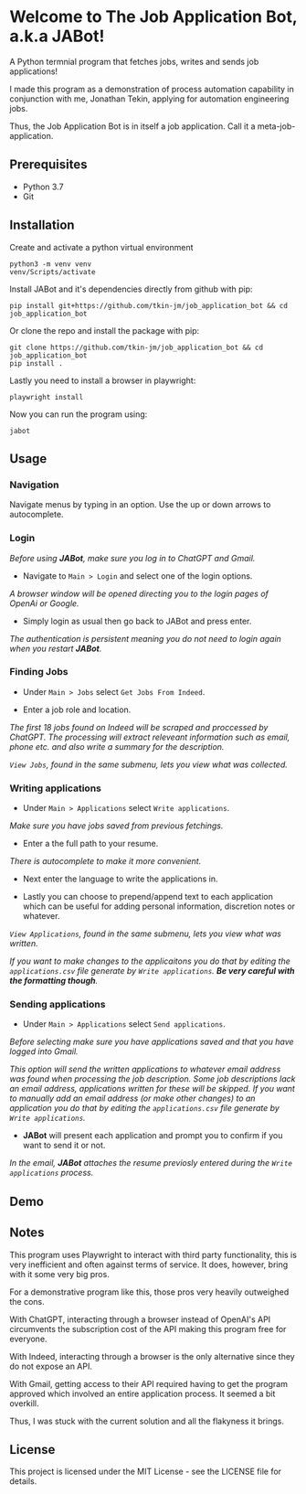 # Welcome to The Job Application Bot, a.k.a JABot!

A Python termnial program that fetches jobs, writes and sends job applications!

I made this program as a demonstration of process automation capability in conjunction with me, Jonathan Tekin, applying for automation engineering jobs.

Thus, the Job Application Bot is in itself a job application. Call it a meta-job-application.

## Prerequisites

* Python 3.7
* Git

## Installation

Create and activate a python virtual environment

```
python3 -m venv venv
venv/Scripts/activate
```

Install JABot and it's dependencies directly from github with pip:

```
pip install git+https://github.com/tkin-jm/job_application_bot && cd job_application_bot
```

Or clone the repo and install the package with pip:

```
git clone https://github.com/tkin-jm/job_application_bot && cd job_application_bot
pip install .
```

Lastly you need to install a browser in playwright:

```
playwright install
```

Now you can run the program using:

```
jabot
```

## Usage

### Navigation

Navigate menus by typing in an option. Use the up or down arrows to autocomplete.

### Login

*Before using **JABot**, make sure you log in to ChatGPT and Gmail.*

* Navigate to `Main > Login` and select one of the login options. 

*A browser window will be opened directing you to the login pages of OpenAi or Google.*

* Simply login as usual then go back to JABot and press enter. 

*The authentication is persistent meaning you do not need to login again when you restart **JABot**.*

### Finding Jobs

* Under `Main > Jobs` select `Get Jobs From Indeed`. 

* Enter a job role and location. 

*The first 18 jobs found on Indeed will be scraped and proccessed by ChatGPT.*
*The processing will extract releveant information such as email, phone etc. and also write a summary for the description.*

*`View Jobs`, found in the same submenu, lets you view what was collected.*

### Writing applications

* Under `Main > Applications` select `Write applications`. 

*Make sure you have jobs saved from previous fetchings.*

* Enter a the full path to your resume. 

*There is autocomplete to make it more convenient.*

* Next enter the language to write the applications in. 

* Lastly you can choose to prepend/append text to each application which can be useful for adding personal information, discretion notes or whatever.

*`View Applications`, found in the same submenu, lets you view what was written.*

*If you want to make changes to the applicaitons you do that by editing the `applications.csv` file generate by `Write applications`. **Be very careful with the formatting though**.*

### Sending applications

* Under `Main > Applications` select `Send applications`. 

*Before selecting make sure you have applications saved and that you have logged into Gmail.*

*This option will send the written applications to whatever email address was found when processing the job description.*
*Some job descriptions lack an email address, applications written for these will be skipped. If you want to manually add an email address (or make other changes) to an application you do that by editing the `applications.csv` file generate by `Write applications`.*

* **JABot** will present each application and prompt you to confirm if you want to send it or not.

*In the email, **JABot** attaches the resume previosly entered during the `Write applications` process.*


## Demo

## Notes

This program uses Playwright to interact with third party functionality, this is very inefficient and often against terms of service. It does, however, bring with it some very big pros.

For a demonstrative program like this, those pros very heavily outweighed the cons.

With ChatGPT, interacting through a browser instead of OpenAI's API circumvents the subscription cost of the API making this program free for everyone. 

With Indeed, interacting through a browser is the only alternative since they do not expose an API.

With Gmail, getting access to their API required having to get the program approved which involved an entire application process. It seemed a bit overkill.

Thus, I was stuck with the current solution and all the flakyness it brings.

## License

This project is licensed under the MIT License - see the LICENSE file for details.


